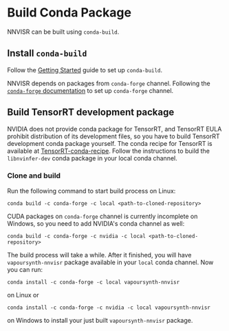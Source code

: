 # Build Conda Package

NNVISR can be built using `conda-build`.

## Install `conda-build`

Follow the [Getting Started](https://docs.conda.io/projects/conda-build/en/stable/user-guide/getting-started.html)
guide to set up `conda-build`.

NNVISR depends on packages from `conda-forge` channel. Following the
[`conda-forge` documentation](https://conda-forge.org/docs/user/introduction.html#how-can-i-install-packages-from-conda-forge)
to set up `conda-forge` channel.

## Build TensorRT development package

NVIDIA does not provide conda package for TensorRT, and TensorRT EULA
prohibit distribution of its development files, so you have to build
TensorRT development conda package yourself. The conda recipe for TensorRT
is available at
[TensorRT-conda-recipe](https://github.com/tongyuantongyu/TensorRT-conda-recipe).
Follow the instructions to build the `libnvinfer-dev` conda package in your
local conda channel.

### Clone and build

Run the following command to start build process on Linux:

```
conda build -c conda-forge -c local <path-to-cloned-repository>
```

CUDA packages on `conda-forge` channel is currently incomplete on Windows,
so you need to add NVIDIA's conda channel as well:

```
conda build -c conda-forge -c nvidia -c local <path-to-cloned-repository>
```

The build process will take a while. After it finished, you will have
`vapoursynth-nnvisr` package available in your `local` conda channel.
Now you can run:

```
conda install -c conda-forge -c local vapoursynth-nnvisr
```

on Linux or

```
conda install -c conda-forge -c nvidia -c local vapoursynth-nnvisr
```

on Windows to install your just built `vapoursynth-nnvisr` package.

